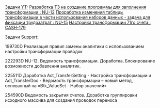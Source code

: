 <u>Задачи YT:</u>
[Разработка ТЗ на создание программы для заполнения трансформации : NU-12](https://yt.surgutneftegas.ru:4443/issue/NU-12)
[Проработка изменения таблицы трансформации в части использования наборов данных - задача для фиксации трудозатрат : NU-15](https://yt.surgutneftegas.ru:4443/issue/NU-15)
[Настройка трансформации 71го счета : CASH-179](https://yt.surgutneftegas.ru:4443/issue/CASH-179)

<u>Задачи Support:</u>
<p>199730D Реализация правил замены аналитики с использованием настройки трансформации проводок</p>
<p>222293D NU-12. Ведомость трансформации. Доработка. Блокирование возможности добавления аналитик.</p>
<p>225511D Доработка Act_TransferSetting -  Настройка трансформации и Act_TransferDoc - Ведомость трансформации – новый метод, основанный на «Btk_ValueSet - Набор значений»</p>
<p>254590D Ведомость закрытия счетов. Доработка группировки исходного массива для создания проводок переноса</p>
